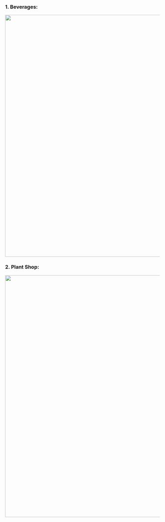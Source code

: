 

<h3> 1. Beverages: </h3>
<p align="center">
  
  <img src="https://user-images.githubusercontent.com/62018818/119217231-6b4f1c80-baf6-11eb-899a-a6457c4098d3.png" width="786" >
 
</p>

<h3> 2. Plant Shop: </h3>

<p align="center">
  
  <img src="https://user-images.githubusercontent.com/62018818/119217252-9e91ab80-baf6-11eb-9c52-26ae20d0d0c6.png" width="786" >
 
</p>

